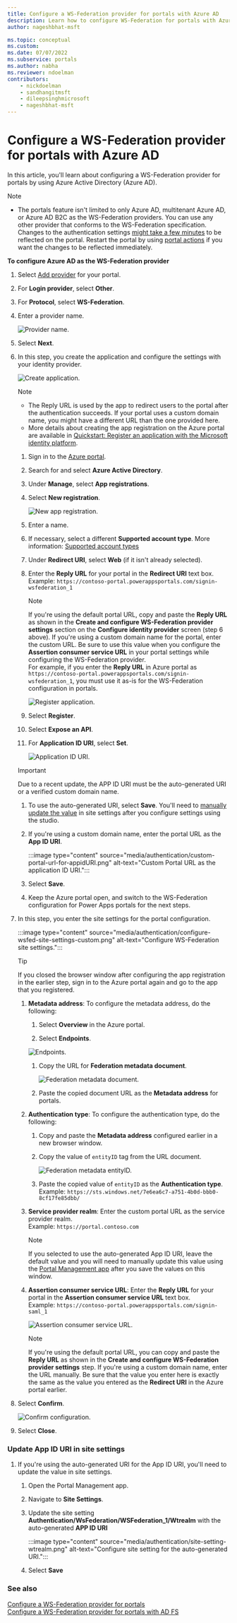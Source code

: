 ```yaml
---
title: Configure a WS-Federation provider for portals with Azure AD
description: Learn how to configure WS-Federation for portals with Azure Active Directory.
author: nageshbhat-msft

ms.topic: conceptual
ms.custom: 
ms.date: 07/07/2022
ms.subservice: portals
ms.author: nabha
ms.reviewer: ndoelman
contributors:
    - nickdoelman
    - sandhangitmsft
    - dileepsinghmicrosoft
    - nageshbhat-msft
---
```


# Configure a WS-Federation provider for portals with Azure AD

In this article, you'll learn about configuring a WS-Federation provider for portals by using Azure Active Directory (Azure AD).

> [!NOTE]
> - The portals feature isn't limited to only Azure AD, multitenant Azure AD, or Azure AD B2C as the WS-Federation providers. You can use any other provider that conforms to the WS-Federation specification.
> Changes to the authentication settings [might take a few minutes](../admin/clear-server-side-cache.md#caching-changes-for-portals-with-version-926x-or-later) to be reflected on the portal. Restart the portal by using [portal actions](../admin/admin-overview.md) if you want the changes to be reflected immediately.

**To configure Azure AD as the WS-Federation provider**

1. Select [Add provider](use-simplified-authentication-configuration.md#add-configure-or-delete-an-identity-provider) for your portal.

1. For **Login provider**, select **Other**.

1. For **Protocol**, select **WS-Federation**.

1. Enter a provider name.

    ![Provider name.](media/authentication/configure-ws-fed-name.png "Provider name")

1. Select **Next**.

1. In this step, you create the application and configure the settings with your identity provider.

    ![Create application.](media/authentication/step-1-wsfed.png "Create application")

    > [!NOTE]
    > - The Reply URL is used by the app to redirect users to the portal after the authentication succeeds. If your portal uses a custom domain name, you might have a different URL than the one provided here.
    > - More details about creating the app registration on the Azure portal are available in [Quickstart: Register an application with the Microsoft identity platform](/azure/active-directory/develop/quickstart-register-app).

    1. Sign in to the [Azure portal](https://portal.azure.com).

    1. Search for and select **Azure Active Directory**.

    1. Under **Manage**, select **App registrations**.

    1. Select **New registration**.

        ![New app registration.](media/authentication/app-registration-new.png "New app registration")

    1. Enter a name.

    1. If necessary, select a different **Supported account type**. More information: [Supported account types](/azure/active-directory/develop/quickstart-register-app)

    1. Under **Redirect URI**, select **Web** (if it isn't already selected).

    1. Enter the **Reply URL** for your portal in the **Redirect URI** text box. <br> Example: `https://contoso-portal.powerappsportals.com/signin-wsfederation_1`

        > [!NOTE]
        > If you're using the default portal URL, copy and paste the **Reply URL** as shown in the **Create and configure WS-Federation provider settings** section on the **Configure identity provider** screen (step 6 above). If you're using a custom domain name for the portal, enter the custom URL. Be sure to use this value when you configure the **Assertion consumer service URL** in your portal settings while configuring the WS-Federation provider. <br> For example, if you enter the **Reply URL** in Azure portal as `https://contoso-portal.powerappsportals.com/signin-wsfederation_1`, you must use it as-is for the WS-Federation configuration in portals.

        ![Register application.](media/authentication/register-application-wsfed.png "Register application")

    1. Select **Register**.

    1. Select **Expose an API**.

    1. For **Application ID URI**, select **Set**.

        ![Application ID URI.](media/authentication/wsfed-applicationid-uri.png "Application ID URI")

    > [!IMPORTANT]
    > Due to a recent update, the APP ID URI must be the auto-generated URI or a verified custom domain name.

    1. To use the auto-generated URI, select **Save**. You'll need to [manually update the value](#update-app-id-uri-in-site-settings) in site settings after you configure settings using the studio.
       
    1. If you're using a custom domain name, enter the portal URL as the **App ID URI**.

        :::image type="content" source="media/authentication/custom-portal-url-for-appidURI.png" alt-text="Custom Portal URL as the application ID URI.":::

    1. Select **Save**.

    1. Keep the Azure portal open, and switch to the WS-Federation configuration for Power Apps portals for the next steps.

1. In this step, you enter the site settings for the portal configuration.

    :::image type="content" source="media/authentication/configure-wsfed-site-settings-custom.png" alt-text="Configure WS-Federation site settings.":::

    > [!TIP]
    > If you closed the browser window after configuring the app registration in the earlier step, sign in to the Azure portal again and go to the app that you registered.

    1. **Metadata address**: To configure the metadata address, do the following:

        1. Select **Overview** in the Azure portal.

        1. Select **Endpoints**.

          ![Endpoints.](media/authentication/endpoints-wsfed.png "Endpoints")

        1. Copy the URL for **Federation metadata document**.

           ![Federation metadata document.](media/authentication/federation-metadata-wsfed.png "Federation metadata document")

        1. Paste the copied document URL as the **Metadata address** for portals.

    1. **Authentication type**: To configure the authentication type, do the following:

        1. Copy and paste the **Metadata address** configured earlier in a new browser window.

        1. Copy the value of `entityID` tag from the URL document.

            ![Federation metadata entityID.](media/authentication/entity-id-metadata-document-wsfed.png "Federation metadata entityID")

        1. Paste the copied value of `entityID` as the **Authentication type**. <br> Example: `https://sts.windows.net/7e6ea6c7-a751-4b0d-bbb0-8cf17fe85dbb/`

    1. **Service provider realm**: Enter the custom portal URL as the service provider realm. <br> Example: `https://portal.contoso.com`
    
        > [!NOTE]
        > If you selected to use the auto-generated App ID URI, leave the default value and you will need to manually update this value using the [Portal Management app](#update-app-id-uri-in-site-settings) after you save the values on this window.
        
    1. **Assertion consumer service URL**: Enter the **Reply URL** for your portal in the **Assertion consumer service URL** text box. <br> Example: `https://contoso-portal.powerappsportals.com/signin-saml_1`

        ![Assertion consumer service URL.](media/authentication/redirect-uri-azure-power-apps-wsfed.png "Assertion consumer service URL")

        > [!NOTE]
        > If you're using the default portal URL, you can copy and paste the **Reply URL** as shown in the **Create and configure WS-Federation provider settings** step. If you're using a custom domain name, enter the URL manually. Be sure that the value you enter here is exactly the same as the value you entered as the **Redirect URI** in the Azure portal earlier.

1. Select **Confirm**.

    ![Confirm configuration.](media/authentication/confirm-wsfed-config.png "Confirm configuration")

1. Select **Close**.

### Update App ID URI in site settings

1. If you're using the auto-generated URI for the App ID URI, you'll need to update the value in site settings.
    
    1. Open the Portal Management app.
    1. Navigate to **Site Settings**.
    1. Update the site setting **Authentication/WsFederation/WSFederation_1/Wtrealm** with the auto-generated **APP ID URI**
    
        :::image type="content" source="media/authentication/site-setting-wtrealm.png" alt-text="Configure site setting for the auto-generated URI.":::

    1. Select **Save**

### See also

[Configure a WS-Federation provider for portals](configure-ws-federation-provider.md)  
[Configure a WS-Federation provider for portals with AD FS](configure-ws-federation-settings.md)

